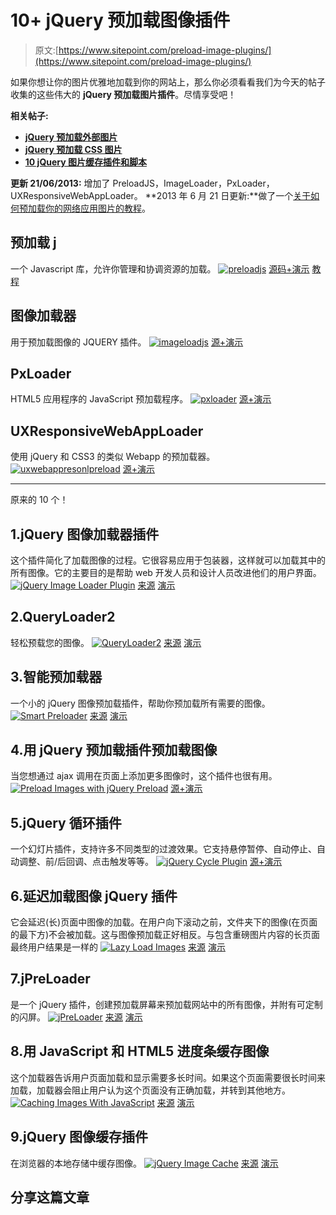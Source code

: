 # 10+ jQuery 预加载图像插件

> 原文:[https://www.sitepoint.com/preload-image-plugins/](https://www.sitepoint.com/preload-image-plugins/)

如果你想让你的图片优雅地加载到你的网站上，那么你必须看看我们为今天的帖子收集的这些伟大的 **jQuery 预加载图片插件**。尽情享受吧！

**相关帖子:**

*   [**jQuery 预加载外部图片**](http://www.jquery4u.com/image-scripts/jquery-preloading-external-images/)
*   [**jQuery 预加载 CSS 图片**](http://www.jquery4u.com/image-scripts/jquery-preload-css-images/)
*   [**10 jQuery 图片缓存插件和脚本**](http://www.jquery4u.com/plugins/10-jquery-image-cache-plugins-scripts/)

**更新 21/06/2013:** 增加了 PreloadJS，ImageLoader，PxLoader，UXResponsiveWebAppLoader。
**2013 年 6 月 21 日更新:**做了一个[关于如何预加载你的网络应用图片的教程](http://www.jquery4u.com/speed/web-app-image-preloading-setup-2mins/)。

## 预加载 j

一个 Javascript 库，允许你管理和协调资源的加载。
[![preloadjs](../Images/d84117bfcbfb0561b0e0d4ca7f09cf5d.png)](http://www.createjs.com/#!/PreloadJS) 
[源码+演示](http://www.createjs.com/#!/PreloadJS) [教程](http://www.jquery4u.com/speed/web-app-image-preloading-setup-2mins/)

## 图像加载器

用于预加载图像的 JQUERY 插件。
[![imageloadjs](../Images/a185b475ea70f5fabbfe6004798eaa19.png)](http://nick-jonas.github.io/imageloader/) 
[源+演示](http://nick-jonas.github.io/imageloader/)

## PxLoader

HTML5 应用程序的 JavaScript 预加载程序。
[![pxloader](../Images/b0930d1b061b9ae1a90c47a50777e90d.png)](http://thinkpixellab.com/pxloader/) 
[源+演示](http://thinkpixellab.com/pxloader/)

## UXResponsiveWebAppLoader

使用 jQuery 和 CSS3 的类似 Webapp 的预加载器。
[![uxwebappresonlpreload](../Images/60f289fdd8b5f56252c7b5f2f3e2fc2b.png)](http://anteksiler.com/experiments/webapploader/) 
[源+演示](http://anteksiler.com/experiments/webapploader/)

* * *

原来的 10 个！

## 1.jQuery 图像加载器插件

这个插件简化了加载图像的过程。它很容易应用于包装器，这样就可以加载其中的所有图像。它的主要目的是帮助 web 开发人员和设计人员改进他们的用户界面。
[![jQuery Image Loader Plugin](../Images/f8ef99065649c0de4910229b5617c305.png)](http://www.krio.me/jquery-image-loader-plugin/) 
[来源](http://www.krio.me/jquery-image-loader-plugin/) [演示](http://www.krio.me/scripttest/imgLoader/)

## 2.QueryLoader2

轻松预载您的图像。
[![QueryLoader2](../Images/03b3dfa1049d016d443f5d07504c2e95.png)](http://www.gayadesign.com/diy/queryloader2-preload-your-images-with-ease/) 
[来源](http://www.gayadesign.com/diy/queryloader2-preload-your-images-with-ease/) [演示](http://www.gayadesign.com/scripts/queryLoader2/)

## 3.智能预加载器

一个小的 jQuery 图像预加载插件，帮助你预加载所有需要的图像。
[![Smart Preloader](../Images/bf177a8dbf4d4076b1fb490f245bf8f1.png)](http://www.egrappler.com/jquery-image-preload-plugin-smart-preloader/) 
[来源](http://www.egrappler.com/jquery-image-preload-plugin-smart-preloader/) [演示](http://www.egrappler.com/contents/smartpreload/demo/index.htm)

## 4.用 jQuery 预加载插件预加载图像

当您想通过 ajax 调用在页面上添加更多图像时，这个插件也很有用。
[![Preload Images with jQuery Preload](../Images/18cae3218ec5d50d5da433f648e70608.png)](http://dreamerslab.com/blog/en/preload-images-with-jquery-preload-plugin/) 
[源+演示](http://dreamerslab.com/blog/en/preload-images-with-jquery-preload-plugin/)

## 5.jQuery 循环插件

一个幻灯片插件，支持许多不同类型的过渡效果。它支持悬停暂停、自动停止、自动调整、前/后回调、点击触发等等。
[![jQuery Cycle Plugin](../Images/bd1157eb1fc51b79eef0e7860d1dfaa3.png)](http://jquery.malsup.com/cycle/) 
[源+演示](http://jquery.malsup.com/cycle/)

## 6.延迟加载图像 jQuery 插件

它会延迟(长)页面中图像的加载。在用户向下滚动之前，文件夹下的图像(在页面的最下方)不会被加载。这与图像预加载正好相反。与包含重磅图片内容的长页面最终用户结果是一样的
[![ Lazy Load Images](../Images/2724266c399fb99b3f4091f8e89493c9.png)](http://www.appelsiini.net/2007/9/lazy-load-images-jquery-plugin) 
[来源](http://www.appelsiini.net/2007/9/lazy-load-images-jquery-plugin) [演示](http://www.appelsiini.net/projects/lazyload/enabled.html)

## 7.jPreLoader

是一个 jQuery 插件，创建预加载屏幕来预加载网站中的所有图像，并附有可定制的闪屏。
[![jPreLoader](../Images/5e21804cc5a5a938ab9c7dd1bf09041b.png)](http://www.inwebson.com/jquery/jpreloader-a-preloading-screen-to-preload-images/) 
[来源](http://www.inwebson.com/jquery/jpreloader-a-preloading-screen-to-preload-images/) [演示](http://www.inwebson.com/demo/jpreloader-v2/)

## 8.用 JavaScript 和 HTML5 进度条缓存图像

这个加载器告诉用户页面加载和显示需要多长时间。如果这个页面需要很长时间来加载，加载器会阻止用户认为这个页面没有正确加载，并转到其他地方。
[![Caching Images With JavaScript](../Images/141a127ffbb0771e949cf7ae8a8c11f4.png)](http://www.useragentman.com/blog/2012/01/16/caching-images-with-javascript-and-html5-progress-bars/) 
[来源](http://www.useragentman.com/blog/2012/01/16/caching-images-with-javascript-and-html5-progress-bars/) [演示](http://www.startrekmovie.com/)

## 9.jQuery 图像缓存插件

在浏览器的本地存储中缓存图像。
[![jQuery Image Cache ](../Images/c6bd8334b859fe446a3ce0cad6fb20d8.png)](http://dumitruglavan.com/jquery-image-cache-plugin-cache-images-in-browsers-local-storage/) 
[来源](http://dumitruglavan.com/jquery-image-cache-plugin-cache-images-in-browsers-local-storage/) [演示](http://dumitruglavan.com/demo/jQuery-Image-Cache/demo.html)

## 分享这篇文章
